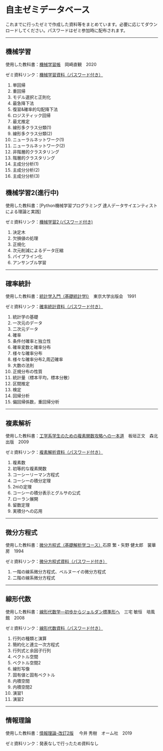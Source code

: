 # 自主ゼミデータベース
これまでに行ったゼミで作成した資料等をまとめています。必要に応じてダウンロードしてください。パスワードはゼミ参加時に配布されます。

---
## 機械学習
使用した教科書：[機械学習帳](https://chokkan.github.io/mlnote/index.html)　岡崎直観　2020  
  
ゼミ資料リンク：[機械学習資料（パスワード付き）](https://drive.google.com/file/d/1YDHi3Xaoe0jLquVeNYMLMHK63m_C5tWm/view?usp=sharing)

1. 単回帰
2. 重回帰
3. モデル選択と正則化
4. 最急降下法
5. 復習&確率的勾配降下法
6. ロジスティック回帰
7. 最尤推定
8. 線形多クラス分類(1)
9. 線形多クラス分類(2)
10. ニューラルネットワーク(1)
11. ニューラルネットワーク(2)
12. 非階層的クラスタリング
13. 階層的クラスタリング
14. 主成分分析(1)
15. 主成分分析(2)
16. 主成分分析(3)

## 機械学習2(進行中)
使用した教科書：[Python機械学習プログラミング 達人データサイエンティストによる理論と実践]  

ゼミ資料リンク：[機械学習2 (パスワード付き)](https://drive.google.com/file/d/1Go3WtIyYtBScR3uOHh3b4K0Zja5Hnnwr/view?usp=drive_link)

1. 決定木
2. 欠損値の処理
3. 正規化
4. 次元削減によるデータ圧縮
5. パイプライン化
6. アンサンブル学習


---
## 確率統計

使用した教科書：[統計学入門（基礎統計学Ⅰ）](https://www.amazon.co.jp/dp/4130420658)　東京大学出版会　1991

ゼミ資料リンク：[確率統計資料（パスワード付き）](https://drive.google.com/file/d/15ofkXJDdD-W_gevE81saNnbrWYWPJURH/view?usp=sharing)

1. 統計学の基礎
2. 一次元のデータ
3. 二次元データ
4. 確率
5. 条件付確率と独立性
6. 確率変数と確率分布
7. 様々な確率分布
8. 様々な確率分布2,周辺確率
9. 大数の法則
10. 正規分布の性質
11. 統計量（標本平均，標本分散）
12. 区間推定
13. 検定
14. 回帰分析
15. 偏回帰係数，重回帰分析


---
## 複素解析
使用した教科書：[工学系学生のための複素関数攻略への一本道](https://www.amazon.co.jp/dp/462707641X)　板垣正文　森北出版　2009

ゼミ資料リンク：[複素解析資料（パスワード付き）](https://drive.google.com/file/d/1KnA64-c-31rtpeoOmWy-8JaNPoI5wLAZ/view?usp=sharing)

1. 複素数
2. 初等的な複素関数
3. コーシーリーマン方程式
4. コーシーの積分定理
5. 2πiの定理
6. コーシーの積分表示とグルサの公式
7. ローラン展開
8. 留数定理
9. 実積分への応用

---
## 微分方程式
使用した教科書：[微分方程式（基礎解析学コース）](https://www.amazon.co.jp/dp/4785310863)石原 繁・矢野 健太郎　裳華房　1994

ゼミ資料リンク：[微分方程式資料（パスワード付き）](https://drive.google.com/file/d/1g6TEU2yKLYT913Y1PU9SEdjHbG7PEG5V/view?usp=sharing)

1. 一階の線系微分方程式、ベルヌーイの微分方程式
2. 二階の線系微分方程式

---
## 線形代数

使用した教科書：[線形代数学―初歩からジョルダン標準形へ](https://www.amazon.co.jp/dp/4563003816)　三宅 敏恒　培風館　2008

ゼミ資料リンク：[線形代数資料（パスワード付き）](https://drive.google.com/file/d/1lob-HRPHf7gNjOoSRBjNKDr2KSjaXTiT/view?usp=sharing)

1. 行列の種類と演算
2. 簡約化と連立一次方程式
3. 行列式と余因子行列
4. ベクトル空間
5. ベクトル空間2
6. 線形写像
7. 固有値と固有ベクトル
8. 内積空間
9. 内積空間2
10. 演習1
11. 演習2

---
## 情報理論

使用した教科書：[情報理論-改訂2版](https://www.amazon.co.jp/dp/4274223256) 　今井 秀樹　オーム社　2019

ゼミ資料リンク：発表なしで行ったため資料なし